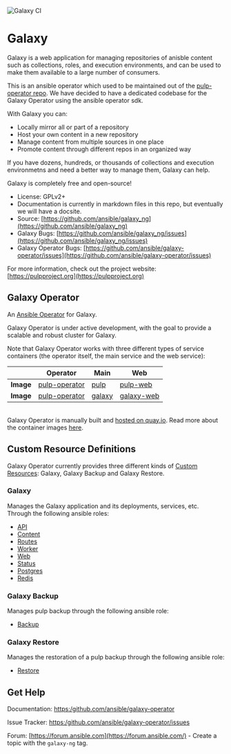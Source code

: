 ![Galaxy CI](https://github.com/ansible/galaxy-operator/workflows/Pulp%20CI/badge.svg)

# Galaxy
Galaxy is a web application for managing repositories of anisble content such as collections, roles, and execution environments, and can be used to make them available to a large number of consumers.

This is an ansible operator which used to be maintained out of the [pulp-operator repo](https://github.com/pulp/pulp-operator). We have decided to have a dedicated codebase for the Galaxy Operator using the ansible operator sdk. 

With Galaxy you can:

* Locally mirror all or part of a repository
* Host your own content in a new repository
* Manage content from multiple sources in one place
* Promote content through different repos in an organized way

If you have dozens, hundreds, or thousands of collections and execution environmetns and need a better way to manage them, Galaxy can help.

Galaxy is completely free and open-source!

* License: GPLv2+
* Documentation is currently in markdown files in this repo, but eventually we will have a docsite.
* Source: [https://github.com/ansible/galaxy_ng](https://github.com/ansible/galaxy_ng)
* Galaxy Bugs: [https://github.com/ansible/galaxy_ng/issues](https://github.com/ansible/galaxy_ng/issues)
* Galaxy Operator Bugs: [https://github.com/ansible/galaxy-operator/issues](https://github.com/ansible/galaxy-operator/issues)

For more information, check out the project website: [https://pulpproject.org](https://pulpproject.org)


## Galaxy Operator
An [Ansible Operator](https://www.ansible.com/blog/ansible-operator) for Galaxy.

Galaxy Operator is under active development, with the goal to provide a scalable and robust cluster for Galaxy.

Note that Galaxy Operator works with three different types of service containers (the operator itself, the main service and the web service):

|           | Operator | Main | Web |
| --------- | -------- | ---- | --- |
| **Image** | [pulp-operator](https://quay.io/repository/pulp/pulp-operator?tab=tags) |[pulp](https://quay.io/repository/pulp/pulp?tab=tags) | [pulp-web](https://quay.io/repository/pulp/pulp-web?tab=tags) |
| **Image** | [pulp-operator](https://quay.io/repository/pulp/pulp-operator?tab=tags) |[galaxy](https://quay.io/repository/pulp/galaxy?tab=tags) | [galaxy-web](https://quay.io/repository/pulp/galaxy-web?tab=tags) |

<br>Galaxy Operator is manually built and [hosted on quay.io](https://quay.io/repository/pulp/pulp-operator). Read more about the container images [here](https://docs.pulpproject.org/pulp_operator/container/).

## Custom Resource Definitions
Galaxy Operator currently provides three different kinds of [Custom Resources](https://kubernetes.io/docs/concepts/extend-kubernetes/api-extension/custom-resources/#custom-resources): Galaxy, Galaxy Backup and Galaxy Restore.

### Galaxy
Manages the Galaxy application and its deployments, services, etc. Through the following ansible roles:

* [API](https://docs.pulpproject.org/pulp_operator/roles/pulp-api/)
* [Content](https://docs.pulpproject.org/pulp_operator/roles/pulp-content/)
* [Routes](https://docs.pulpproject.org/pulp_operator/roles/pulp-routes/)
* [Worker](https://docs.pulpproject.org/pulp_operator/roles/pulp-worker/)
* [Web](https://docs.pulpproject.org/pulp_operator/roles/pulp-web/)
* [Status](https://docs.pulpproject.org/pulp_operator/roles/pulp-status/)
* [Postgres](https://docs.pulpproject.org/pulp_operator/roles/postgres/)
* [Redis](https://docs.pulpproject.org/pulp_operator/roles/redis/)

### Galaxy Backup
Manages pulp backup through the following ansible role:

* [Backup](https://docs.pulpproject.org/pulp_operator/roles/backup/)

### Galaxy Restore
Manages the restoration of a pulp backup through the following ansible role:

* [Restore](https://docs.pulpproject.org/pulp_operator/roles/restore/)

## Get Help

Documentation: [https:/github.com/ansible/galaxy-operator](https:/github.com/ansible/galaxy-operator)

Issue Tracker: [https:/github.com/ansible/galaxy-operator/issues](https:/github.com/ansible/galaxy-operator/issues)

Forum: [https://forum.ansible.com](https://forum.ansible.com/) - Create a topic with the `galaxy-ng` tag.
